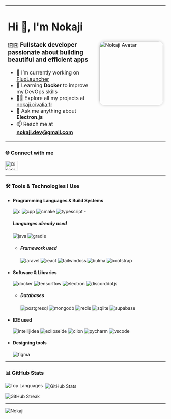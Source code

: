 <!-- Template Readme Inspired from https://github.com/Chaika9/Chaika9/blob/main/README.md -->

<table>
<tr>
<td>

<h1>Hi 👋, I'm Nokaji</h1>

<h3>🇫🇷 Fullstack developer passionate about building beautiful and efficient apps</h3>

- 🔭 I’m currently working on [FluxLauncher](https://discord.com/invite/X728dTsDj2)  
- 🌱 Learning **Docker** to improve my DevOps skills  
- 👨‍💻 Explore all my projects at [nokaji.civalia.fr](https://nokaji.civalia.fr)  
- 💬 Ask me anything about **Electron.js**  
- 📫 Reach me at **nokaji.dev@gmail.com**  

</td>
<td>
<img src="https://nokaji.civalia.fr/ressources/img/new_nokaji.png" alt="Nokaji Avatar" height="200" style="border-radius: 16px; box-shadow: 0 0 10px rgba(0,0,0,0.2);"/>
</td>
</tr>
</table>

### 🌐 Connect with me

<img src="https://raw.githubusercontent.com/rahuldkjain/github-profile-readme-generator/master/src/images/icons/Social/discord.svg" alt="Discord" height="30" width="40" />

---

### 🛠️ Tools & Technologies I Use
- <h4> Programming  Languages & Build Systems </h4>
    <img src="https://img.shields.io/badge/C-00599C?logo=c&style=for-the-badge&logoColor=white" alt="c"/>
    <img src="https://img.shields.io/badge/C%2B%2B-00599C?logo=cplusplus&style=for-the-badge&logoColor=white" alt="cpp"/>
    <img src="https://img.shields.io/badge/cmake-064F8C?logo=cmake&style=for-the-badge&logoColor=white" alt="cmake"/>
    <img src="https://img.shields.io/badge/typescript-3178C6?logo=typescript&style=for-the-badge&logoColor=white" alt="typescript"/>
    - <h5> Languages already used </h5>
        <img src="https://img.shields.io/badge/java-FC4C02?logo=java&style=for-the-badge&logoColor=white" alt="java"/>
        <img src="https://img.shields.io/badge/gradle-02303A?logo=gradle&style=for-the-badge&logoColor=white" alt="gradle"/>
        
    - <h5> Framework used</h5>
        <img src="https://img.shields.io/badge/laravel-FF2D20?logo=laravel&style=for-the-badge&logoColor=white" alt="laravel"/>
        <img src="https://img.shields.io/badge/react-4EAEC9?logo=react&style=for-the-badge&logoColor=white" alt="react"/>
        <img src="https://img.shields.io/badge/tailwindcss-06B6D4?logo=tailwindcss&style=for-the-badge&logoColor=white" alt="tailwindcss"/>
        <img src="https://img.shields.io/badge/bulma-00D1B2?logo=bulma&style=for-the-badge&logoColor=white" alt="bulma"/>
        <img src="https://img.shields.io/badge/bootstrap-7952B3?logo=bootstrap&style=for-the-badge&logoColor=white" alt="bootstrap"/>
- <h4> Software & Libraries </h4>
    <img src="https://img.shields.io/badge/docker-2496ED?logo=docker&style=for-the-badge&logoColor=white" alt="docker"/>
    <img src="https://img.shields.io/badge/tensorflow-FF6F00?logo=tensorflow&style=for-the-badge&logoColor=white" alt="tensorflow"/>
    <img src="https://img.shields.io/badge/electron-47848F?logo=electron&style=for-the-badge&logoColor=white" alt="electron"/>
    <img src="https://img.shields.io/badge/discord.js-5865F2?logo=discorddotjs&style=for-the-badge&logoColor=white" alt="discorddotjs"/>
    
    - <h5> Databases </h5>
      <img src="https://img.shields.io/badge/postgresql-4169E1?logo=postgresql&style=for-the-badge&logoColor=white" alt="postgresql"/>
      <img src="https://img.shields.io/badge/mongodb-47A248?logo=mongodb&style=for-the-badge&logoColor=white" alt="mongodb"/>
      <img src="https://img.shields.io/badge/redis-DC382D?logo=redis&style=for-the-badge&logoColor=white" alt="redis"/>
      <img src="https://img.shields.io/badge/sqlite-003B57?logo=sqlite&style=for-the-badge&logoColor=white" alt="sqlite"/>
      <img src="https://img.shields.io/badge/supabase-3FCF8E?logo=supabase&style=for-the-badge&logoColor=white" alt="supabase"/>

- <h4> IDE used </h4>
    <img src="https://img.shields.io/badge/intellij idea-A0529C?logo=intellijidea&style=for-the-badge&logoColor=white" alt="intellijidea"/>
    <img src="https://img.shields.io/badge/eclipse ide-2C2255?logo=eclipseide&style=for-the-badge&logoColor=white" alt="eclipseide"/>
    <img src="https://img.shields.io/badge/clion-009BE3?logo=clion&style=for-the-badge&logoColor=white" alt="clion"/>
    <img src="https://img.shields.io/badge/pycharm-3AB959?logo=pycharm&style=for-the-badge&fontColor=white&logoColor=white" alt="pycharm"/>
    <img src="https://img.shields.io/badge/vscode-2F80ED?logo=vscode&style=for-the-badge&logoColor=white" alt="vscode"/>
    
- <h4> Designing tools </h4>
    <img src="https://img.shields.io/badge/Figma-F24E1E?style=for-the-badge&logo=figma&logoColor=white" alt="figma" />
---

### 📊 GitHub Stats

<p>
  <img align="left" src="https://github-readme-stats.vercel.app/api/top-langs?username=nokaji&show_icons=true&locale=en&layout=compact" alt="Top Languages" />
</p>

<p>&nbsp;<img align="center" src="https://github-readme-stats.vercel.app/api?username=nokaji&show_icons=true&locale=en" alt="GitHub Stats" /></p>

<p><img align="center" src="https://github-readme-streak-stats.herokuapp.com/?user=nokaji" alt="GitHub Streak" /></p>

---

![Nokaji](https://count.getloli.com/get/@Nokaji?theme=booru-vp)
